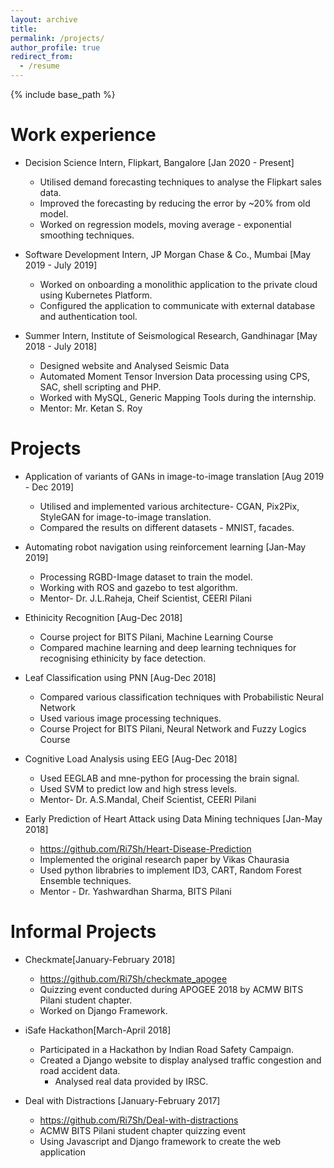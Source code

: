 ```yaml
---
layout: archive
title: 
permalink: /projects/
author_profile: true
redirect_from:
  - /resume
---
```


{% include base_path %}

<!-- Education
======
* B.S. in Github, Github University, 2012
* M.S. in Jekyll, Github University, 2014
* Ph.D in Version Control Theory, Github University, 2018 (expected)
 



 -->  
<!-- Skills
======
* Skill 1
* Skill 2
  * Sub-skill 2.1
  * Sub-skill 2.2
  * Sub-skill 2.3
* Skill 3

Publications
======
  <ul>{% for post in site.publications %}
    {% include archive-single-cv.html %}
  {% endfor %}</ul>
  
Talks
======
  <ul>{% for post in site.talks %}
    {% include archive-single-talk-cv.html %}
  {% endfor %}</ul>
  
Teaching
======
  <ul>{% for post in site.teaching %}
    {% include archive-single-cv.html %}
  {% endfor %}</ul>
 -->  
<!-- Service and leadership
======
 --->


Work experience
======
* Decision Science Intern, Flipkart, Bangalore [Jan 2020 - Present]
  * Utilised demand forecasting techniques to analyse the Flipkart sales data. 
  * Improved the forecasting by reducing the error by ~20% from old model.
  * Worked on regression models, moving average - exponential smoothing techniques.


* Software Development Intern, JP Morgan Chase & Co., Mumbai [May 2019 - July 2019]
  * Worked on onboarding a monolithic application to the private cloud using Kubernetes Platform. 
  * Configured the application to communicate with external database and authentication tool.
  
  
* Summer Intern, Institute of Seismological Research, Gandhinagar [May 2018 - July 2018]
  * Designed website and Analysed Seismic Data
  * Automated Moment Tensor Inversion Data processing using CPS, SAC, shell scripting and PHP.
  * Worked with MySQL, Generic Mapping Tools during the internship. 
  * Mentor: Mr. Ketan S. Roy
  


Projects
======
* Application of variants of GANs in image-to-image translation [Aug 2019 - Dec 2019]
  * Utilised and implemented various architecture- CGAN, Pix2Pix, StyleGAN for image-to-image translation. 
  * Compared the results on different datasets - MNIST, facades.
  
  
* Automating robot navigation using reinforcement learning [Jan-May 2019]
  * Processing RGBD-Image dataset to train the model.
  * Working with ROS and gazebo to test algorithm.
  * Mentor- Dr. J.L.Raheja, Cheif Scientist, CEERI Pilani
  

* Ethinicity Recognition [Aug-Dec 2018]
  * Course project for BITS Pilani, Machine Learning Course
  * Compared machine learning and deep learning techniques for recognising ethinicity by face detection.

  
* Leaf Classification using PNN [Aug-Dec 2018]
  * Compared various classification techniques with Probabilistic Neural Network
  * Used various image processing techniques.
  * Course Project for BITS Pilani, Neural Network and Fuzzy Logics Course
  

* Cognitive Load Analysis using EEG [Aug-Dec 2018]
  * Used EEGLAB and mne-python for processing the brain signal.
  * Used SVM to predict low and high stress levels.
  * Mentor- Dr. A.S.Mandal, Cheif Scientist, CEERI Pilani
  

* Early Prediction of Heart Attack using Data Mining techniques [Jan-May 2018]
  * https://github.com/Ri7Sh/Heart-Disease-Prediction
  * Implemented the original research paper by Vikas Chaurasia
  * Used python librabries to implement ID3, CART, Random Forest Ensemble techniques.
  * Mentor - Dr. Yashwardhan Sharma, BITS Pilani
  


Informal Projects
======

* Checkmate[January-February 2018]
  * https://github.com/Ri7Sh/checkmate_apogee
  * Quizzing event conducted during APOGEE 2018 by ACMW BITS Pilani student chapter.
  * Worked on Django Framework.


* iSafe Hackathon[March-April 2018]
  * Participated in a Hackathon by Indian Road Safety Campaign.
  * Created a Django website to display analysed traffic congestion and road accident data. 
	* Analysed real data provided by IRSC.


* Deal with Distractions [January-February 2017]
  * https://github.com/Ri7Sh/Deal-with-distractions
  * ACMW BITS Pilani student chapter quizzing event
  * Using Javascript and Django framework to create the web application




